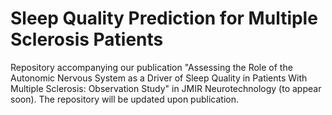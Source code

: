 # Sleep Quality Prediction for Multiple Sclerosis Patients

Repository accompanying our publication "Assessing the Role of the Autonomic Nervous System as a Driver of Sleep Quality in Patients With Multiple Sclerosis: Observation Study" in JMIR Neurotechnology (to appear soon). The repository will be updated upon publication.
